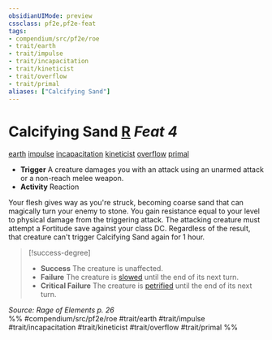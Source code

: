 ```yaml
---
obsidianUIMode: preview
cssclass: pf2e,pf2e-feat
tags:
- compendium/src/pf2e/roe
- trait/earth
- trait/impulse
- trait/incapacitation
- trait/kineticist
- trait/overflow
- trait/primal
aliases: ["Calcifying Sand"]
---
```

# Calcifying Sand  [R](chapter-9-playing-the-game.md#Actions "Reaction") *Feat 4*  
[earth](earth.md "Earth Energy & Element Trait")  [impulse](impulse-roe.md "Impulse Action & Ability Trait")  [incapacitation](incapacitation.md "Incapacitation Effect Trait")  [kineticist](kineticist-roe.md "Kineticist Class Trait")  [overflow](overflow-roe.md "Overflow Action & Ability Trait")  [primal](primal.md "Primal Tradition Trait")  

- **Trigger** A creature damages you with an attack using an unarmed attack or a non-reach melee weapon.
- **Activity** Reaction

Your flesh gives way as you're struck, becoming coarse sand that can magically turn your enemy to stone. You gain resistance equal to your level to physical damage from the triggering attack. The attacking creature must attempt a Fortitude save against your class DC. Regardless of the result, that creature can't trigger Calcifying Sand again for 1 hour.

> [!success-degree] 
> - **Success** The creature is unaffected.
> - **Failure** The creature is [slowed](conditions.md#Slowed) until the end of its next turn.
> - **Critical Failure** The creature is [petrified](conditions.md#Petrified) until the end of its next turn.

*Source: Rage of Elements p. 26*  
%% #compendium/src/pf2e/roe #trait/earth #trait/impulse #trait/incapacitation #trait/kineticist #trait/overflow #trait/primal %%